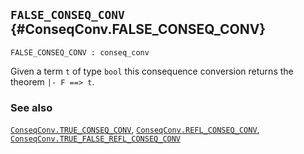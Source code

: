 ## `FALSE_CONSEQ_CONV` {#ConseqConv.FALSE_CONSEQ_CONV}


```
FALSE_CONSEQ_CONV : conseq_conv
```



Given a term `t` of type `bool` this consequence conversion returns the theorem
`|- F ==> t`.

### See also

[`ConseqConv.TRUE_CONSEQ_CONV`](#ConseqConv.TRUE_CONSEQ_CONV), [`ConseqConv.REFL_CONSEQ_CONV`](#ConseqConv.REFL_CONSEQ_CONV), [`ConseqConv.TRUE_FALSE_REFL_CONSEQ_CONV`](#ConseqConv.TRUE_FALSE_REFL_CONSEQ_CONV)

